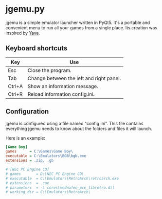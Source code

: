 # jgemu.py
jgemu is a simple emulator launcher written in PyQt5. It's a portable and convenient menu to run all your games from a single place.
Its creation was inspired by [Yava](https://github.com/Beluki/Yava).

## Keyboard shortcuts
| Key    | Use                                              |
| ------ | ------------------------------------------------ |
| Esc    | Close the program.                               |
| Tab    | Change between the left and right panel.         |
| Ctrl+A | Show an information message.                     |
| Ctrl+R | Reload information config.ini.                   |

## Configuration
jgemu is configured using a file named "config.ini". This file contains everything jgemu needs to know about the folders
and files it will launch.

Here is an example:
```ini
[Game Boy]
games      = C:\Games\Game Boy\
executable = C:\Emulators\BGB\bgb.exe
extensions = .zip, .gb

# [NEC PC Engine CD]
# games       = D:\NEC PC Engine CD\
# executable  = C:\Emulators\RetroArch\retroarch.exe
# extensions  = .cue
# parameters  = -L cores\mednafen_pce_libretro.dll
# working_dir = C:\Emulators\RetroArch\
```

